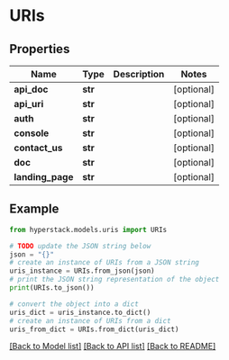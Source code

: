 # URIs


## Properties

Name | Type | Description | Notes
------------ | ------------- | ------------- | -------------
**api_doc** | **str** |  | [optional] 
**api_uri** | **str** |  | [optional] 
**auth** | **str** |  | [optional] 
**console** | **str** |  | [optional] 
**contact_us** | **str** |  | [optional] 
**doc** | **str** |  | [optional] 
**landing_page** | **str** |  | [optional] 

## Example

```python
from hyperstack.models.uris import URIs

# TODO update the JSON string below
json = "{}"
# create an instance of URIs from a JSON string
uris_instance = URIs.from_json(json)
# print the JSON string representation of the object
print(URIs.to_json())

# convert the object into a dict
uris_dict = uris_instance.to_dict()
# create an instance of URIs from a dict
uris_from_dict = URIs.from_dict(uris_dict)
```
[[Back to Model list]](../README.md#documentation-for-models) [[Back to API list]](../README.md#documentation-for-api-endpoints) [[Back to README]](../README.md)


